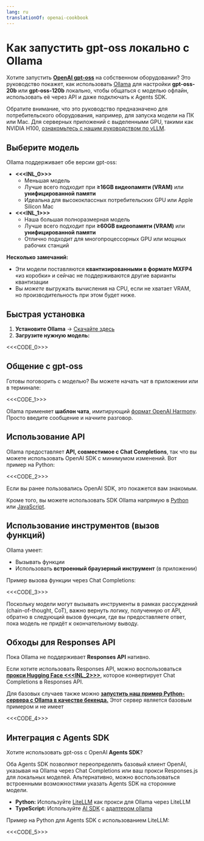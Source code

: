 ```yaml
---
lang: ru
translationOf: openai-cookbook
---
```


# Как запустить gpt-oss локально с Ollama

Хотите запустить [**OpenAI gpt-oss**](https://openai.com/open-models) на собственном оборудовании? Это руководство покажет, как использовать [Ollama](https://ollama.ai) для настройки **gpt-oss-20b** или **gpt-oss-120b** локально, чтобы общаться с моделью офлайн, использовать её через API и даже подключать к Agents SDK.

Обратите внимание, что это руководство предназначено для потребительского оборудования, например, для запуска модели на ПК или Mac. Для серверных приложений с выделенными GPU, такими как NVIDIA H100, [ознакомьтесь с нашим руководством по vLLM](https://cookbook.openai.com/articles/gpt-oss/run-vllm).

## Выберите модель

Ollama поддерживает обе версии gpt-oss:

- **&lt;&lt;&lt;INL_0>>>**
  - Меньшая модель
  - Лучше всего подходит при **≥16GB видеопамяти (VRAM)** или **унифицированной памяти**
  - Идеальна для высококлассных потребительских GPU или Apple Silicon Mac
- **&lt;&lt;&lt;INL_1>>>**
  - Наша большая полноразмерная модель
  - Лучше всего подходит при **≥60GB видеопамяти (VRAM)** или **унифицированной памяти**
  - Отлично подходит для многопроцессорных GPU или мощных рабочих станций

**Несколько замечаний:**

- Эти модели поставляются **квантизированными в формате MXFP4** «из коробки» и сейчас не поддерживаются другие варианты квантизации
- Вы _можете_ выгружать вычисления на CPU, если не хватает VRAM, но производительность при этом будет ниже.

## Быстрая установка

1. **Установите Ollama** → [Скачайте здесь](https://ollama.com/download)
2. **Загрузите нужную модель:**

&lt;&lt;&lt;CODE_0>>>

## Общение с gpt-oss

Готовы поговорить с моделью? Вы можете начать чат в приложении или в терминале:

&lt;&lt;&lt;CODE_1>>>

Ollama применяет **шаблон чата**, имитирующий [формат OpenAI Harmony](https://cookbook.openai.com/articles/openai-harmony). Просто введите сообщение и начните разговор.

## Использование API

Ollama предоставляет **API, совместимое с Chat Completions**, так что вы можете использовать OpenAI SDK с минимумом изменений. Вот пример на Python:

&lt;&lt;&lt;CODE_2>>>

Если вы ранее пользовались OpenAI SDK, это покажется вам знакомым.

Кроме того, вы можете использовать SDK Ollama напрямую в [Python](https://github.com/ollama/ollama-python) или [JavaScript](https://github.com/ollama/ollama-js).

## Использование инструментов (вызов функций)

Ollama умеет:

- Вызывать функции
- Использовать **встроенный браузерный инструмент** (в приложении)

Пример вызова функции через Chat Completions:

&lt;&lt;&lt;CODE_3>>>

Поскольку модели могут вызывать инструменты в рамках рассуждений (chain-of-thought, CoT), важно вернуть логику, полученную от API, обратно в следующий вызов функции, где вы предоставляете ответ, пока модель не придёт к окончательному выводу.

## Обходы для Responses API

Пока Ollama не поддерживает **Responses API** нативно.

Если хотите использовать Responses API, можно воспользоваться [**прокси Hugging Face &lt;&lt;&lt;INL_2>>>**](https://github.com/huggingface/responses.js), которое конвертирует Chat Completions в Responses API.

Для базовых случаев также можно [**запустить наш пример Python-сервера с Ollama в качестве бекенда.**](https://github.com/openai/gpt-oss?tab=readme-ov-file#responses-api) Этот сервер является базовым примером и не имеет

&lt;&lt;&lt;CODE_4>>>

## Интеграция с Agents SDK

Хотите использовать gpt-oss с OpenAI **Agents SDK**?

Оба Agents SDK позволяют переопределять базовый клиент OpenAI, указывая на Ollama через Chat Completions или ваш прокси Responses.js для локальных моделей. Альтернативно, можно воспользоваться встроенными возможностями указать Agents SDK на сторонние модели.

- **Python:** Используйте [LiteLLM](https://openai.github.io/openai-agents-python/models/litellm/) как прокси для Ollama через LiteLLM
- **TypeScript:** Используйте [AI SDK](https://openai.github.io/openai-agents-js/extensions/ai-sdk/) с [адаптером ollama](https://ai-sdk.dev/providers/community-providers/ollama)

Пример на Python для Agents SDK с использованием LiteLLM:

&lt;&lt;&lt;CODE_5>>>